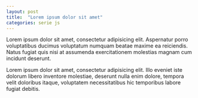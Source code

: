 ```yaml
---
layout: post
title:  "Lorem ipsum dolor sit amet"
categories: serie js
---
```


Lorem ipsum dolor sit amet, consectetur adipisicing elit. Aspernatur porro voluptatibus ducimus voluptatum numquam beatae maxime ea reiciendis. Natus fugiat quis nisi at assumenda exercitationem molestias magnam cum incidunt deserunt.

Lorem ipsum dolor sit amet, consectetur adipisicing elit. Illo eveniet iste dolorum libero inventore molestiae, deserunt nulla enim dolore, tempora velit doloribus itaque, voluptatem necessitatibus hic temporibus labore fugiat debitis.